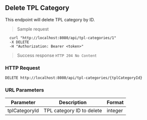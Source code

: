 ## Delete TPL Category
This endpoint will delete TPL category by ID.

> Sample request

```shell
  curl "http://localhost:8080/api/tpl-categories/1"
  -X DELETE
  -H "Authorization: Bearer <token>"
```

> Success response <code>HTTP 204 No Content</code>

### HTTP Request

`DELETE http://localhost:8080/api/tpl-categories/{tplCategoryId}`

### URL Parameters

Parameter | Description | Format
--------- | ----------- | ---------
tplCategoryId | TPL category ID to delete | integer